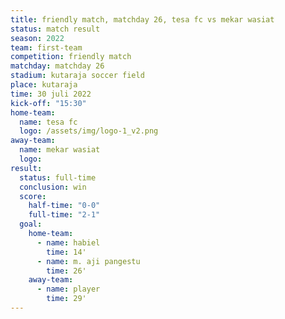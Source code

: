 ```yaml
---
title: friendly match, matchday 26, tesa fc vs mekar wasiat
status: match result
season: 2022
team: first-team
competition: friendly match
matchday: matchday 26
stadium: kutaraja soccer field
place: kutaraja
time: 30 juli 2022
kick-off: "15:30"
home-team:
  name: tesa fc
  logo: /assets/img/logo-1_v2.png
away-team:
  name: mekar wasiat
  logo: 
result:
  status: full-time
  conclusion: win
  score:
    half-time: "0-0"
    full-time: "2-1"
  goal:
    home-team:
      - name: habiel
        time: 14'
      - name: m. aji pangestu
        time: 26'
    away-team:
      - name: player
        time: 29'
---
```

